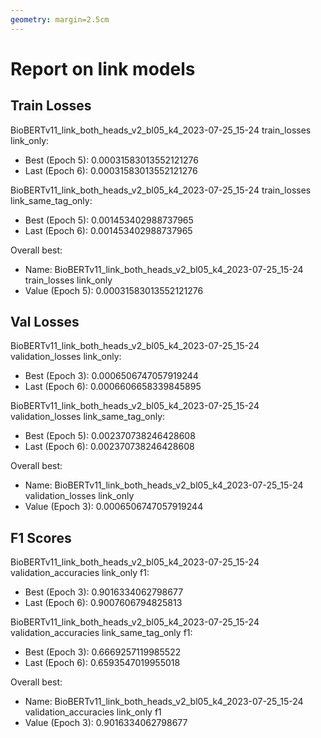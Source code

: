 ```yaml
---
geometry: margin=2.5cm
---
```


# Report on link models


## Train Losses

BioBERTv11_link_both_heads_v2_bl05_k4_2023-07-25_15-24 train_losses link_only:

* Best (Epoch 5): 0.00031583013552121276
* Last (Epoch 6): 0.00031583013552121276

BioBERTv11_link_both_heads_v2_bl05_k4_2023-07-25_15-24 train_losses link_same_tag_only:

* Best (Epoch 5): 0.001453402988737965
* Last (Epoch 6): 0.001453402988737965

Overall best:

* Name: BioBERTv11_link_both_heads_v2_bl05_k4_2023-07-25_15-24 train_losses link_only
* Value (Epoch 5): 0.00031583013552121276


## Val Losses

BioBERTv11_link_both_heads_v2_bl05_k4_2023-07-25_15-24 validation_losses link_only:

* Best (Epoch 3): 0.0006506747057919244
* Last (Epoch 6): 0.0006606658339845895

BioBERTv11_link_both_heads_v2_bl05_k4_2023-07-25_15-24 validation_losses link_same_tag_only:

* Best (Epoch 5): 0.002370738246428608
* Last (Epoch 6): 0.002370738246428608

Overall best:

* Name: BioBERTv11_link_both_heads_v2_bl05_k4_2023-07-25_15-24 validation_losses link_only
* Value (Epoch 3): 0.0006506747057919244


## F1 Scores

BioBERTv11_link_both_heads_v2_bl05_k4_2023-07-25_15-24 validation_accuracies link_only f1:

* Best (Epoch 3): 0.9016334062798677
* Last (Epoch 6): 0.9007606794825813

BioBERTv11_link_both_heads_v2_bl05_k4_2023-07-25_15-24 validation_accuracies link_same_tag_only f1:

* Best (Epoch 3): 0.6669257119985522
* Last (Epoch 6): 0.6593547019955018

Overall best:

* Name: BioBERTv11_link_both_heads_v2_bl05_k4_2023-07-25_15-24 validation_accuracies link_only f1
* Value (Epoch 3): 0.9016334062798677